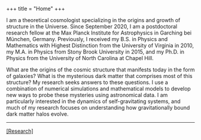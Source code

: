 +++
title = "Home"
+++

I am a theoretical cosmologist specializing in the origins and growth of structure in the Universe.  Since September 2020, I am a postdoctoral research fellow at the Max Planck Institute for Astrophysics in Garching bei München, Germany. Previously, I received my B.S. in Physics and Mathematics with Highest Distinction from the University of Virginia in 2010, my M.A. in Physics from Stony Brook University in 2015, and my Ph.D. in Physics from the University of North Carolina at Chapel Hill.

What are the origins of the cosmic structure that manifests today in the form of galaxies? What is the mysterious dark matter that comprises most of this structure?
My research seeks answers to these questions. I use a combination of numerical simulations and mathematical models to develop new ways to probe these mysteries using astronomical data. I am particularly interested in the dynamics of self-gravitating systems, and much of my research focuses on understanding how gravitationally bound dark matter halos evolve.

---

[[Research]](../research/)